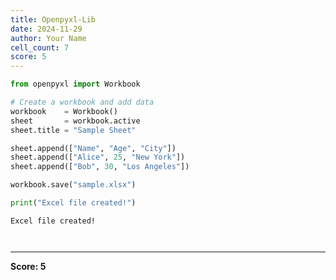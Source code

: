 ```yaml
---
title: Openpyxl-Lib
date: 2024-11-29
author: Your Name
cell_count: 7
score: 5
---
```


```python
from openpyxl import Workbook
```


```python
# Create a workbook and add data
workbook    = Workbook()
sheet       = workbook.active
sheet.title = "Sample Sheet"
```


```python
sheet.append(["Name", "Age", "City"])
sheet.append(["Alice", 25, "New York"])
sheet.append(["Bob", 30, "Los Angeles"])
```


```python
workbook.save("sample.xlsx")
```


```python
print("Excel file created!")
```

    Excel file created!



```python

```


```python

```


---
**Score: 5**

